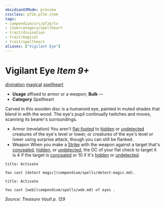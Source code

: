 ```yaml
---
obsidianUIMode: preview
cssclass: pf2e,pf2e-item
tags:
- compendium/src/pf2e/tv
- item/category/spellheart
- trait/divination
- trait/magical
- trait/spellheart
aliases: ["Vigilant Eye"]
---
```

# Vigilant Eye *Item 9+*  
[divination](rules/traits/divination.md)  [magical](rules/traits/magical.md)  [spellheart](rules/traits/spellheart-som.md)  

- **Usage** affixed to armor or a weapon; **Bulk** —
- **Category** Spellheart

Carved in this wooden disc is a humanoid eye, painted in muted shades that blend in with the wood. The eye's pupil continually twitches and moves, scanning its bearer's surroundings.

- Armor (revelation) You aren't [flat-footed](rules/conditions.md#Flat-footed) to [hidden](rules/conditions.md#Hidden) or [undetected](rules/conditions.md#Undetected) creatures of the eye's level or lower, or creatures of the eye's level or lower using surprise attack, though you can still be flanked.
- Weapon When you make a [Strike](rules/actions/strike.md) with the weapon against a target that's [concealed](rules/conditions.md#Concealed), [hidden](rules/conditions.md#Hidden), or [undetected](rules/conditions.md#Undetected), the DC of your flat check to target it is 4 if the target is [concealed](rules/conditions.md#Concealed) or 10 if it's [hidden](rules/conditions.md#Hidden) or [undetected](rules/conditions.md#Undetected).

```ad-embed-ability
title: Activate

You cast [detect magic](compendium/spells/detect-magic.md).
```

```ad-embed-ability
title: Activate

You cast [web](compendium/spells/web.md) of eyes .
```

*Source: Treasure Vault p. 129*